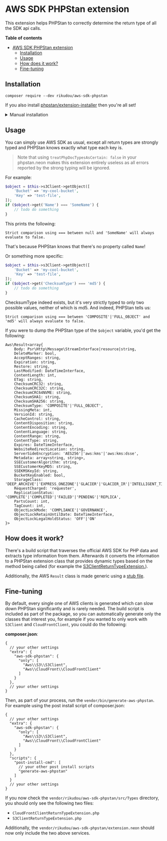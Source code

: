 # AWS SDK PHPStan extension

This extension helps PHPStan to correctly determine the return type of all the SDK api calls.

**Table of contents**

<!-- TOC -->
* [AWS SDK PHPStan extension](#aws-sdk-phpstan-extension)
  * [Installation](#installation)
  * [Usage](#usage)
  * [How does it work?](#how-does-it-work)
  * [Fine-tuning](#fine-tuning)
<!-- TOC -->

## Installation

`composer require --dev rikudou/aws-sdk-phpstan`

If you also install [phpstan/extension-installer](https://github.com/phpstan/extension-installer) then you're all set!

<details>
  <summary>Manual installation</summary>

If you don't want to use `phpstan/extension-installer`, include extension.neon in your project's PHPStan config:

```
includes:
    - vendor/rikudou/aws-sdk-phpstan/extension.neon
```
</details>

## Usage

You can simply use AWS SDK as usual, except all return types are strongly typed and PHPStan knows exactly what type
each key is.

> Note that using `treatPhpDocTypesAsCertain: false` in your phpstan.neon makes this extension entirely useless
> as all errors reported by the strong typing will be ignored.

For example:

```php
$object = $this->s3Client->getObject([
    'Bucket' => 'my-cool-bucket',
    'Key' => 'test-file',
]);
if ($object->get('Name') === 'SomeName') {
    // todo do something
}
```

This prints the following:

`Strict comparison using === between null and 'SomeName' will always evaluate to false.`

That's because PHPStan knows that there's no property called `Name`!

Or something more specific:

```php
$object = $this->s3Client->getObject([
    'Bucket' => 'my-cool-bucket',
    'Key' => 'test-file',
]);
if ($object->get('ChecksumType') === 'md5') {
    // todo do something
}
```

ChecksumType indeed exists, but it's very strictly typed to only two possible values, neither of which is md5.
And indeed, PHPStan tells us:

`Strict comparison using === between 'COMPOSITE'|'FULL_OBJECT' and 'md5' will always evaluate to false.`

If you were to dump the PHPStan type of the `$object` variable, you'd get the following:

```
Aws\Result<array{
    Body: Psr\Http\Message\StreamInterface|resource|string,
    DeleteMarker: bool,
    AcceptRanges: string,
    Expiration: string,
    Restore: string,
    LastModified: DateTimeInterface,
    ContentLength: int,
    ETag: string,
    ChecksumCRC32: string,
    ChecksumCRC32C: string,
    ChecksumCRC64NVME: string,
    ChecksumSHA1: string,
    ChecksumSHA256: string,
    ChecksumType: 'COMPOSITE'|'FULL_OBJECT',
    MissingMeta: int,
    VersionId: string,
    CacheControl: string,
    ContentDisposition: string,
    ContentEncoding: string,
    ContentLanguage: string,
    ContentRange: string,
    ContentType: string,
    Expires: DateTimeInterface,
    WebsiteRedirectLocation: string,
    ServerSideEncryption: 'AES256'|'aws:kms'|'aws:kms:dsse',
    Metadata: array<string, string>,
    SSECustomerAlgorithm: string,
    SSECustomerKeyMD5: string,
    SSEKMSKeyId: string,
    BucketKeyEnabled: bool,
    StorageClass: 'DEEP_ARCHIVE'|'EXPRESS_ONEZONE'|'GLACIER'|'GLACIER_IR'|'INTELLIGENT_TIERING'|'ONEZONE_IA'|'OUTPOSTS'|'REDUCED_REDUNDANCY'|'SNOW'|'STANDARD'|'STANDARD_IA',
    RequestCharged: 'requester',
    ReplicationStatus: 'COMPLETE'|'COMPLETED'|'FAILED'|'PENDING'|'REPLICA',
    PartsCount: int,
    TagCount: int,
    ObjectLockMode: 'COMPLIANCE'|'GOVERNANCE',
    ObjectLockRetainUntilDate: DateTimeInterface,
    ObjectLockLegalHoldStatus: 'OFF'|'ON'
}>
```

## How does it work?

There's a build script that traverses the official AWS SDK for PHP data and extracts type information from them.
Afterwards it converts the information to a PHPStan extension class that provides dynamic types based on the method being
called (for example the [S3ClientReturnTypeExtension.](src/Types/S3ClientReturnTypeExtension.php)).

Additionally, the AWS `Result` class is made generic using a [stub file](stubs/Result.stub).

## Fine-tuning

By default, every single one of AWS clients is generated which can slow down PHPStan significantly and is rarely needed.
The build script is included as part of the package, so you can automatically generate only the classes that interest you,
for example if you wanted to only work with `S3Client` and `CloudFrontClient`, you could do the following:

**composer.json**:

```json5
{
  // your other settings
  "extra": {
    "aws-sdk-phpstan": {
      "only": [
        "Aws\\S3\\S3Client",
        "Aws\\CloudFront\\CloudFrontClient"
      ]
    }
  },
  // your other settings
}
```

Then, as part of your process, run the `vendor/bin/generate-aws-phpstan`. For example using the post install script
of composer.json:

```json5
{
  // your other settings
  "extra": {
    "aws-sdk-phpstan": {
      "only": [
        "Aws\\S3\\S3Client",
        "Aws\\CloudFront\\CloudFrontClient"
      ]
    }
  },
  "scripts": {
    "post-install-cmd": [
      // your other post install scripts
      "generate-aws-phpstan"
    ]
  }
  // your other settings
}
```

If you now check the `vendor/rikudou/aws-sdk-phpstan/src/Types` directory, you should only see the following two files:

- `CloudFrontClientReturnTypeExtension.php`
- `S3ClientReturnTypeExtension.php`

Additionally, the `vendor/rikudou/aws-sdk-phpstan/extension.neon` should now only include the two above services.
